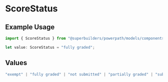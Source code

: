 # ScoreStatus

## Example Usage

```typescript
import { ScoreStatus } from "@superbuilders/powerpath/models/components";

let value: ScoreStatus = "fully graded";
```

## Values

```typescript
"exempt" | "fully graded" | "not submitted" | "partially graded" | "submitted"
```